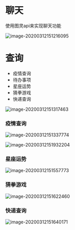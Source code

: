 # 聊天

使用图灵api来实现聊天功能

![image-20200312151216095](C:\Users\Administrator\AppData\Roaming\Typora\typora-user-images\image-20200312151216095.png)

# 查询

- 疫情查询
- 待办事项
- 星座运势
- 猜拳游戏
- 快递查询

![image-20200312151317463](C:\Users\Administrator\AppData\Roaming\Typora\typora-user-images\image-20200312151317463.png)

### 疫情查询

![image-20200312151337774](C:\Users\Administrator\AppData\Roaming\Typora\typora-user-images\image-20200312151337774.png)

![image-20200312151932204](C:\Users\Administrator\AppData\Roaming\Typora\typora-user-images\image-20200312151932204.png)

### 星座运势

![image-20200312151557773](C:\Users\Administrator\AppData\Roaming\Typora\typora-user-images\image-20200312151557773.png)

### 猜拳游戏

![image-20200312151622460](C:\Users\Administrator\AppData\Roaming\Typora\typora-user-images\image-20200312151622460.png)

### 快递查询

![image-20200312151640171](C:\Users\Administrator\AppData\Roaming\Typora\typora-user-images\image-20200312151640171.png)